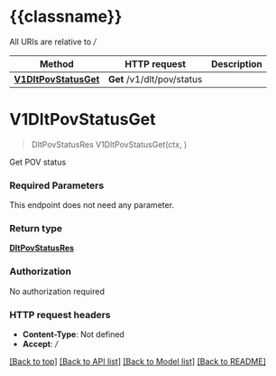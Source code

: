 # {{classname}}

All URIs are relative to */*

Method | HTTP request | Description
------------- | ------------- | -------------
[**V1DltPovStatusGet**](DLTPovApi.md#V1DltPovStatusGet) | **Get** /v1/dlt/pov/status | 

# **V1DltPovStatusGet**
> DltPovStatusRes V1DltPovStatusGet(ctx, )


Get POV status

### Required Parameters
This endpoint does not need any parameter.

### Return type

[**DltPovStatusRes**](dltPovStatusRes.md)

### Authorization

No authorization required

### HTTP request headers

 - **Content-Type**: Not defined
 - **Accept**: */*

[[Back to top]](#) [[Back to API list]](../README.md#documentation-for-api-endpoints) [[Back to Model list]](../README.md#documentation-for-models) [[Back to README]](../README.md)

